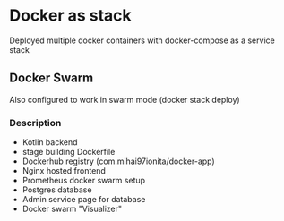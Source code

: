 # Docker as stack

Deployed multiple docker containers with docker-compose as a service stack

## Docker Swarm

Also configured to work in swarm mode (docker stack deploy)


### Description 

- Kotlin backend
- stage building Dockerfile
- Dockerhub registry (com.mihai97ionita/docker-app)
- Nginx hosted frontend
- Prometheus docker swarm setup
- Postgres database 
- Admin service page for database
- Docker swarm "Visualizer" 